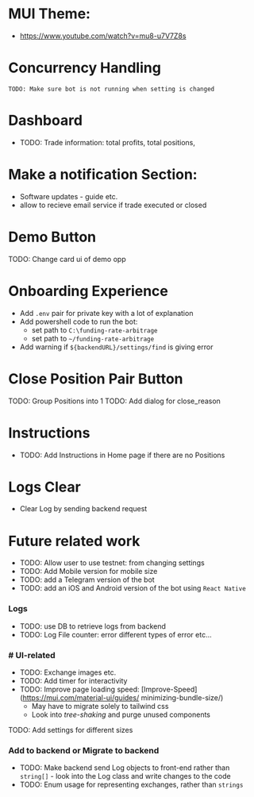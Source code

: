 # MUI Theme:
- https://www.youtube.com/watch?v=mu8-u7V7Z8s

# Concurrency Handling
    TODO: Make sure bot is not running when setting is changed

# Dashboard
- TODO: Trade information: total profits, total positions, 


# Make a notification Section:
- Software updates - guide etc.
- allow to recieve email service if trade executed or closed

# Demo Button
TODO: Change card ui of demo opp

# Onboarding Experience
- Add `.env` pair for private key with a lot of explanation
- Add powershell code to run the bot:
    - set path to `C:\funding-rate-arbitrage`
    - set path to `~/funding-rate-arbitrage`
- Add warning if `${backendURL}/settings/find` is giving error

# Close Position Pair Button
TODO: Group Positions into 1
TODO: Add dialog for close_reason


# Instructions
- TODO: Add Instructions in Home page if there are no Positions

# Logs Clear
- Clear Log by sending backend request


# Future related work
- TODO: Allow user to use testnet: from changing settings
- TODO: Add Mobile version for mobile size
- TODO: add a Telegram version of the bot
- TODO: add an iOS and Android version of the bot using `React Native`

### Logs
- TODO: use DB to retrieve logs from backend
- TODO: Log File counter: error different types of error etc...

### # UI-related
- TODO: Exchange images etc.
- TODO: Add timer for interactivity
- TODO: Improve page loading speed: [Improve-Speed](https://mui.com/material-ui/guides/
minimizing-bundle-size/)
    - May have to migrate solely to tailwind css
    - Look into _tree-shaking_ and purge unused components

TODO: Add settings for different sizes

### Add to backend or Migrate to backend
- TODO: Make backend send Log objects to front-end rather than `string[]` - look into the Log class and write changes to the code
- TODO: Enum usage for representing exchanges, rather than `strings`

